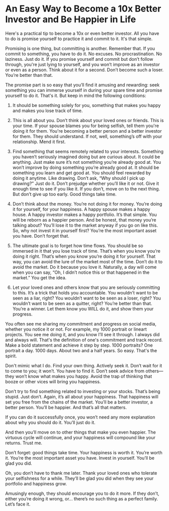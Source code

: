 # An Easy Way to Become a 10x Better Investor and Be Happier in Life

Here's a practical tip to become a 10x or even better investor. All you have to do is promise yourself to practice it and commit to it. It's that simple.

Promising is one thing, but committing is another. Remember that. If you commit to something, you have to do it. No excuses. No procrastination. No laziness. Just do it. If you promise yourself and commit but don’t follow through, you're just lying to yourself, and you won’t improve as an investor or even as a person. Think about it for a second. Don’t become such a loser. You’re better than that.

The promise part is so easy that you’ll find it amusing and rewarding: seek something you can immerse yourself in during your spare time and promise yourself to do it. That's it. But keep in mind the following conditions:

1. It should be something solely for you, something that makes you happy and makes you lose track of time.

2. This is all about you. Don’t think about your loved ones or friends. This is your time. If your spouse blames you for being selfish, tell them you're doing it for them. You're becoming a better person and a better investor for them. They should understand. If not, well, something’s off with your relationship. Mend it first.

3. Find something that seems remotely related to your interests. Something you haven’t seriously imagined doing but are curious about. It could be anything. Just make sure it’s not something you’re already good at. You won’t improve by doing something you’re already good at. It should be something you learn and get good at. You should feel rewarded by doing it anytime. Like drawing. Don’t ask, “Why should I pick up drawing?” Just do it. Don’t prejudge whether you’ll like it or not. Give it enough time to see if you like it. If you don’t, move on to the next thing. But don’t give up too early. Good things take time.

4. Don’t think about the money. You’re not doing it for money. You’re doing it for yourself, for your happiness. A happy spouse makes a happy house. A happy investor makes a happy portfolio. It’s that simple. You will be reborn as a happier person. And be honest, that money you’re talking about? You’ll lose it to the market anyway if you go on like this. So, why not invest it in yourself first? You’re the most important asset you have. Don’t forget that.

5. The ultimate goal is to forget how time flows. You should be so immersed in it that you lose track of time. That’s when you know you’re doing it right. That’s when you know you’re doing it for yourself. That way, you can avoid the lure of the market most of the time. Don’t do it to avoid the market. Do it because you love it. Naturally, a day will come when you can say, “Oh, I didn’t notice this or that happened in the market.” You get the idea.

6. Let your loved ones and others know that you are seriously committing to this. It’s a trick that holds you accountable. You wouldn’t want to be seen as a liar, right? You wouldn’t want to be seen as a loser, right? You wouldn’t want to be seen as a quitter, right? You’re better than that. You’re a winner. Let them know you WILL do it, and show them your progress.

You often see me sharing my commitment and progress on social media, whether you notice it or not. For example, my 1000 portrait or lineart projects. You see me doing it, and you know I’ll see it through. I always did and always will. That's the definition of one's commitment and track record. Make a bold statement and achieve it step by step. 1000 portraits? One portrait a day. 1000 days. About two and a half years. So easy. That's the spirit.

Don't mimic what I do. Find your own thing. Actively seek it. Don’t wait for it to come to you; it won’t. You have to find it. Don’t seek advice from others—they won’t know what makes you happy. Avoid the trap of thinking that booze or other vices will bring you happiness.

Don’t try to find something related to investing or your stocks. That’s being stupid. Just don’t. Again, it’s all about your happiness. That happiness will set you free from the chains of the market. You’ll be a better investor, a better person. You’ll be happier. And that’s all that matters.

If you can do it successfully once, you won’t need any more explanation about why you should do it. You’ll just do it.

And then you’ll move on to other things that make you even happier. The virtuous cycle will continue, and your happiness will compound like your returns. Trust me.

Don’t forget: good things take time. Your happiness is worth it. You’re worth it. You’re the most important asset you have. Invest in yourself. You’ll be glad you did.

Oh, you don’t have to thank me later. Thank your loved ones who tolerate your selfishness for a while. They’ll be glad you did when they see your portfolio and happiness grow.

Amusingly enough, they should encourage you to do it more. If they don’t, either you’re doing it wrong, or... there’s no such thing as a perfect family. Let’s face it.